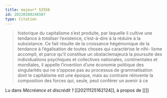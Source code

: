 ```yaml
---
title: majeur* 52556
id: 20220108246587
type: Citation
---
```


> historique du capitalisme s’est produite, par laquelle il cultive une tendance à *totaliser* l’existence, c’est-à-dire à la réduire à la subsistance. Ce fait résulte de la croissance hégémonique de la tendance à l’égalisation de toutes choses qui caractérise le nihi- lisme accompli, et parce qu’il constitue un obstaclemajeurà la poursuite des individuations psychiques et collectives nationales, continentales et mondiales, il appelle l’invention d’une économie politique des singularités qui ne s’oppose pas au processus de grammatisation dont le capitalisme est une époque, mais au contraire réinvente la composition des forces qui, seule, peut conférer un avenir à ce

Lu dans *Mécréance et discrédit 1* [[20211125162124]], à propos de [[]]